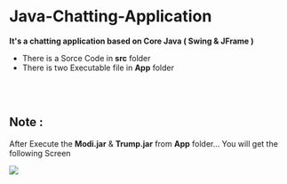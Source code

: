 # Java-Chatting-Application

<b>It's a chatting application based on Core Java ( Swing & JFrame )</b>
<ul>
  <li>There is a Sorce Code in <b>src</b> folder</li>
  <li>There is two Executable file in <b>App</b> folder</li>
</ul>

<br><br>

<p><h2>Note : </h2>After Execute the <b>Modi.jar</b> & <b>Trump.jar</b> from <b>App</b> folder... You will get the following Screen</p>
<img align="center" src="https://i.ibb.co/DfzLLGZ/Screenshot-206.png" />
